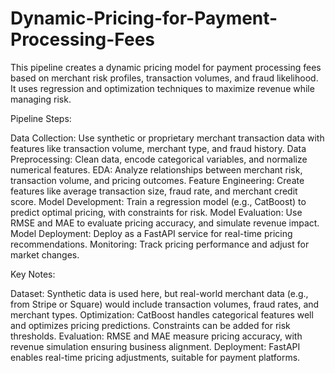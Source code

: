# Dynamic-Pricing-for-Payment-Processing-Fees
This pipeline creates a dynamic pricing model for payment processing fees based on merchant risk profiles, transaction volumes, and fraud likelihood. It uses regression and optimization techniques to maximize revenue while managing risk.


Pipeline Steps:

Data Collection: Use synthetic or proprietary merchant transaction data with features like transaction volume, merchant type, and fraud history.
Data Preprocessing: Clean data, encode categorical variables, and normalize numerical features.
EDA: Analyze relationships between merchant risk, transaction volume, and pricing outcomes.
Feature Engineering: Create features like average transaction size, fraud rate, and merchant credit score.
Model Development: Train a regression model (e.g., CatBoost) to predict optimal pricing, with constraints for risk.
Model Evaluation: Use RMSE and MAE to evaluate pricing accuracy, and simulate revenue impact.
Model Deployment: Deploy as a FastAPI service for real-time pricing recommendations.
Monitoring: Track pricing performance and adjust for market changes.


Key Notes:

Dataset: Synthetic data is used here, but real-world merchant data (e.g., from Stripe or Square) would include transaction volumes, fraud rates, and merchant types.
Optimization: CatBoost handles categorical features well and optimizes pricing predictions. Constraints can be added for risk thresholds.
Evaluation: RMSE and MAE measure pricing accuracy, with revenue simulation ensuring business alignment.
Deployment: FastAPI enables real-time pricing adjustments, suitable for payment platforms.
